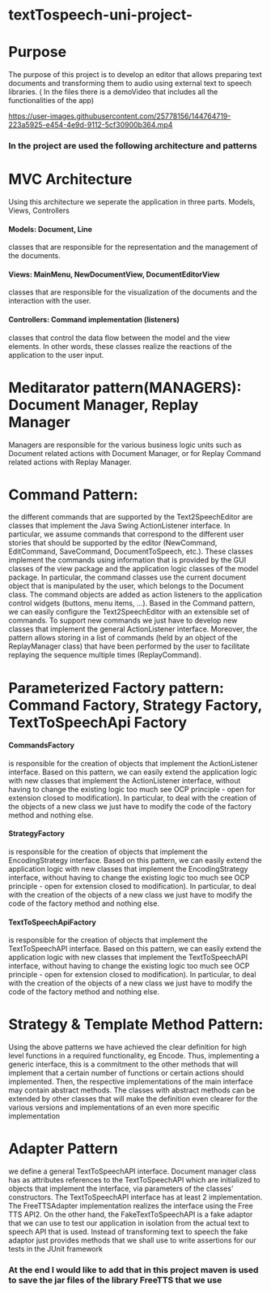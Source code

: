 # textTospeech-uni-project-

# Purpose

The purpose of this project is to develop an editor that allows preparing text documents and
transforming them to audio using external text to speech libraries. ( In the files there is a demoVideo that includes all the functionalities of the app)


https://user-images.githubusercontent.com/25778156/144764719-223a5925-e454-4e9d-9112-5cf30900b364.mp4


### In the project are used the following architecture and patterns 

# MVC Architecture

Using this architecture we seperate the application in three parts. Models, Views, Controllers 
#### Models: Document, Line
 classes that are responsible for the representation and
the management of the documents. 

#### Views: MainMenu, NewDocumentView, DocumentEditorView
 classes that are responsible for the visualization of the
documents and the interaction with the user. 

#### Controllers: Command implementation (listeners)
 classes that control the data flow between the model and the view elements. In other words,
these classes realize the reactions of the application to the user input. 

# Meditarator pattern(MANAGERS): Document Manager, Replay Manager
 Managers are responsible for the various business logic units such as Document related actions
with Document Manager, or for Replay Command related actions with Replay Manager.

# Command Pattern:
 the different commands that are supported by the Text2SpeechEditor are classes that
implement the Java Swing ActionListener interface. In particular, we assume commands that
correspond to the different user stories that should be supported by the editor (NewCommand,
EditCommand, SaveCommand, DocumentToSpeech, etc.). These classes implement the commands
using information that is provided by the GUI classes of the view package and the application logic classes of the model package. In particular, the
command classes use the current document object that is manipulated by the user, which belongs to
the Document class. The command objects are added as action listeners to the application control
widgets (buttons, menu items, ...). Based in the Command pattern, we can easily configure the Text2SpeechEditor with an extensible set of
commands. To support new commands we just have to develop new classes that implement the
general ActionListener interface. Moreover, the pattern allows storing in a list of commands (held by an
object of the ReplayManager class) that have been performed by the user to facilitate replaying the
sequence multiple times (ReplayCommand). 
# Parameterized Factory pattern: Command Factory, Strategy Factory, TextToSpeechApi Factory
#### CommandsFactory
is responsible for the creation of objects that implement the ActionListener interface. Based on 
this pattern, we can easily extend the application logic with new classes that
implement the ActionListener interface, without having to change the existing logic too much see OCP
principle - open for extension closed to modification). In particular, to deal with the creation of the
objects of a new class we just have to modify the code of the factory method and nothing else. 
#### StrategyFactory
is responsible for the creation of objects that implement the EncodingStrategy
interface. Based on this pattern, we can easily extend the application logic with new classes that
implement the EncodingStrategy interface, without having to change the existing logic too much see
OCP principle - open for extension closed to modification). In particular, to deal with the creation of the
objects of a new class we just have to modify the code of the factory method and nothing else. 
####  TextToSpeechApiFactory
is responsible for the creation of objects that implement the TextToSpeechAPI
interface. Based on this pattern, we can easily extend the application logic with new classes that
implement the TextToSpeechAPI interface, without having to change the existing logic too much see
OCP principle - open for extension closed to modification). In particular, to deal with the creation of the
objects of a new class we just have to modify the code of the factory method and nothing else. 

# Strategy & Template Method Pattern:
 Using the above patterns we have achieved the clear definition for high level functions in a required
functionality, eg Encode. Thus, implementing a generic interface, this is a commitment to the other methods that
will implement that a certain number of functions or certain actions should
implemented. Then, the respective implementations of the main interface may contain abstract methods. The classes
with abstract methods can be extended by other classes that will make the definition even clearer
for the various versions and implementations of an even more specific implementation

# Adapter Pattern
 we define a general TextToSpeechAPI interface. Document manager
 class has as attributes references to the TextToSpeechAPI which are initialized to objects that
implement the interface, via parameters of the classes' constructors. The TextToSpeechAPI interface has
at least 2 implementation. The FreeTTSAdapter implementation realizes the interface using the Free TTS
API2. On the other hand, the FakeTextToSpeechAPI is a fake adaptor that we can use to test our
application in isolation from the actual text to speech API that is used. Instead of transforming text to
speech the fake adaptor just provides methods that we shall use to write assertions for our tests in the
JUnit framework

### At the end I would like to add that in this project maven is used to save the jar files of the library FreeTTS  that we use
